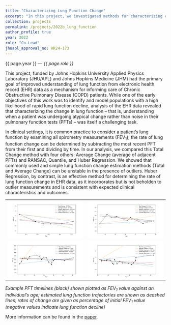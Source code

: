```yaml
---
title: "Characterizing Lung Function Change"
excerpt: "In this project, we investigated methods for characterizing changes in lung function in COPD patients."
collection: projects
permalink: /projects/2022b_lung_function
author_profile: true
year: 2022
role: "Co-Lead"
jhuapl_approval_no: RR24-173
---
```


<p>{{ page.year }} &mdash; <i>{{ page.role }}</i></p>

This project, funded by Johns Hopkins University Applied Physics Laboratory (JHU/APL) and
Johns Hopkins Medicine (JHM) had the primary goal of improved understanding of lung
function from electronic health record (EHR) data as a mechanism for informing care of 
Chronic Obstructive Pulmonary Disease (COPD) patients. While one of the early objectives of this work was to identify and model populations with a high likelihood of rapid lung function decline, analysis of the EHR data revealed that characterizing the change in lung function – that is, understanding when a patient was undergoing atypical change rather than noise in their pulmonary function tests (PFTs) – was itself a challenging task.

In clinical settings, it is common practice to consider a patient’s lung function by examining all spirometry measurements (FEV<sub>1</sub>); the rate of lung function change can be determined by subtracting the most recent PFT from their first and dividing by time. In our analysis, we compared this Total Change method with four others: Average Change (average of adjacent PFTs) and RANSAC, Quantile, and Huber Regression. We showed that commonly used and simple lung function change estimation methods (Total and Average Change) can be unstable in the presence of outliers. Huber Regression, by contrast, is an effective method for determining the rate of lung function change in EHR data, as it incorporates but is not beholden to outlier measurements and is consistent with expected clinical characteristics and outcomes.

<table>
<tr>
    <td><img src="/images/estimate_example_0_percyr.png"></td>
    <td><img src="/images/estimate_example_1_percyr.png"></td>
</tr>
<tr>
    <td><img src="/images/estimate_example_2_percyr.png"></td>
    <td><img src="/images/estimate_example_3_percyr.png"></td>
</tr>
</table>
<i>Example PFT timelines (black) shown plotted as FEV<sub>1</sub> value against an individual’s age;
estimated lung function trajectories are shown as deashed lines; rates of change are given as
percentage of initial FEV<sub>1</sub> value (negative values indicate lung function decline)<br/></i>

More information can be found in the <a href="https://bmjopenrespres.bmj.com/content/bmjresp/11/1/e001896.full.pdf">paper</a>.
